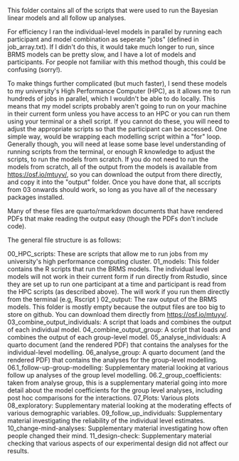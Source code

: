 This folder contains all of the scripts that were used to run the Bayesian linear models and all follow up analyses. 

For efficiency I ran the individual-level models in parallel by running each participant and model combination as seperate "jobs" (defined in job_array.txt). If I didn't do this, it would take much longer to run, since BRMS models can be pretty slow, and I have a lot of models and participants. For people not familiar with this method though, this could be confusing (sorry!). 

To make things further complicated (but much faster), I send these models to my university's High Performance Computer (HPC), as it allows me to run hundreds of jobs in parallel, which I wouldn't be able to do locally. This means that my model scripts probably aren't going to run on your machine in their current form unless you have access to an HPC or you can run them using your terminal or a shell script. If you cannot do these, you will need to adjust the appropriate scripts so that the participant can be accessed. One simple way, would be wrapping each modelling script within a "for" loop. Generally though, you will need at lease some base level understanding of running scripts from the terminal, or enough R knowledge to adjust the scripts, to run the models from scratch. If you do not need to run the models from scratch, all of the output from the models is available from https://osf.io/mtuyv/, so you can download the output from there directly, and copy it into the "output" folder. Once you have done that, all sccripts from 03 onwards should work, so long as you have all of the necessary packages installed. 

Many of these files are quarto/rmarkdown documents that have rendered PDFs that make reading the output easy (though the PDFs don't include code). 

The general file structure is as follows: 

00_HPC_scripts: These are scripts that allow me to run jobs from my university's high performance computing cluster. 
01_models: This folder contains the R scripts that run the BRMS models. The individual level models will not work in their current form if run directly from Rstudio, since they are set up to run one participant at a time and participant is read from the HPC scripts (as described above). The will work if you run them directly from the terminal (e.g, Rscript <pathtomodelscript> <subject>)
02_output: The raw output of the BRMS models. This folder is mostly empty because the output files are too big to store on github. You can download them directly from https://osf.io/mtuyv/. 
03_combine_output_individuals: A script that loads and combines the output of each individual model. 
04_combine_output_group: A script that loads and combines the output of each group-level model.
05_analyse_individuals: A quarto document (and the rendered PDF) that contains the analyses for the individual-level modelling.
06_analyse_group: A quarto document (and the rendered PDF) that contains the analyses for the group-level modelling.
06.1_follow-up-group-modelling: Supplementary material looking at various follow up analyses of the group level modelling. 
06.2_group_coefficients: taken from analyse group, this is a supplementary material going into more detail about the model coefficients for the group level analyses, including post hoc comparisons for the interactions. 
07_Plots: Various plots 
08_exploratory: Supplementary material looking at the moderating effects of various demographic variables. 
09_follow_up_individuals: Supplementary material investigating the reliability of the individual level estimates. 
10_change-mind-analyses: Supplementary material investigating how often people changed their mind. 
11_design-check: Supplementary material checking that various aspects of our experimental design did not affect our results. 
